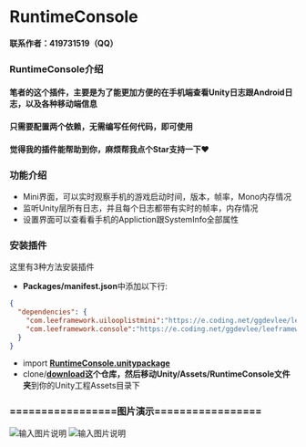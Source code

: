 # RuntimeConsole

**联系作者：419731519（QQ）**

### RuntimeConsole介绍
#### 笔者的这个插件，主要是为了能更加方便的在手机端查看Unity日志跟Android日志，以及各种移动端信息
#### 只需要配置两个依赖，无需编写任何代码，即可使用
#### 觉得我的插件能帮助到你，麻烦帮我点个Star支持一下❤️


### 功能介绍
- Mini界面，可以实时观察手机的游戏启动时间，版本，帧率，Mono内存情况
- 监听Unity层所有日志，并且每个日志都带有实时的帧率，内存情况
- 设置界面可以查看看手机的Appliction跟SystemInfo全部属性


### 安装插件
这里有3种方法安装插件
- **Packages/manifest.json**中添加以下行:
```json
{
  "dependencies": {
	"com.leeframework.uilooplistmini":"https://e.coding.net/ggdevlee/leeframework/LoopListMini.git#1.0.1",
	"com.leeframework.console":"https://e.coding.net/ggdevlee/leeframework/RuntimeConsole.git#1.1.1"
  }
}
```
- import **[RuntimeConsole.unitypackage](https://gitee.com/GameDevLee/RuntimeConsole/blob/master/Release/RuntimeConsole.unitypackage)**
- clone/**[download](https://gitee.com/GameDevLee/RuntimeConsole/repository/archive/master.zip)**这个仓库，然后移动**Unity/Assets/RuntimeConsole文件夹**到你的Unity工程Assets目录下

### =================图片演示=================
![输入图片说明](TmpGif/screenshots.gif)
![输入图片说明](TmpGif/screenshots2.gif)

